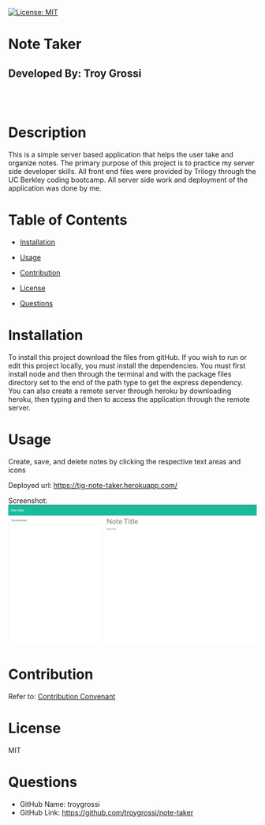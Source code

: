 [![License: MIT](https://img.shields.io/badge/License-MIT-yellow.svg)](https://opensource.org/licenses/MIT)

# Note Taker

## Developed By: Troy Grossi

</br>
</br>

# Description

This is a simple server based application that helps the user take and organize notes. The primary purpose of this project is to practice my server side developer skills. All front end files were provided by Trilogy through the UC Berkley coding bootcamp. All server side work and deployment of the application was done by me.

# Table of Contents

- [Installation](#installation)

- [Usage](#usage)

- [Contribution](#contribution)

- [License](#license)

<!---->

- [Questions](#questions)

# Installation

To install this project download the files from gitHub. If you wish to run or edit this project locally, you must install the dependencies. You must first install node and then through the terminal and with the package files directory set to the end of the path type <npm install> to get the express dependency. You can also create a remote server through heroku by downloading heroku, then typing <heroku create> and then <heroku open> to access the application through the remote server.

# Usage

Create, save, and delete notes by clicking the respective text areas and icons

Deployed url: https://tjg-note-taker.herokuapp.com/

Screenshot:
<img src="./images/screenshot.png"/>

# Contribution

Refer to:
[Contribution Convenant](https://www.contributor-covenant.org/version/2/0/code_of_conduct/code_of_conduct.md)

# License

MIT

<!---->

# Questions

- GitHub Name: troygrossi
- GitHub Link: https://github.com/troygrossi/note-taker
